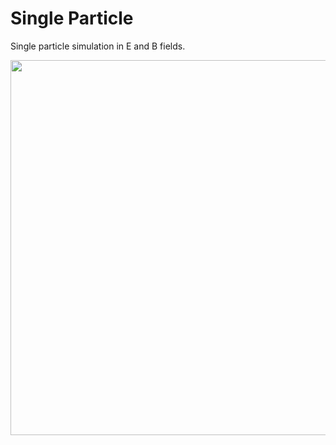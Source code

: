 # Single Particle

Single particle simulation in E and B fields.

<img src="/singleparticle/Animationen/ParticleMagnetron_OpenField_1" width="600"></img>
